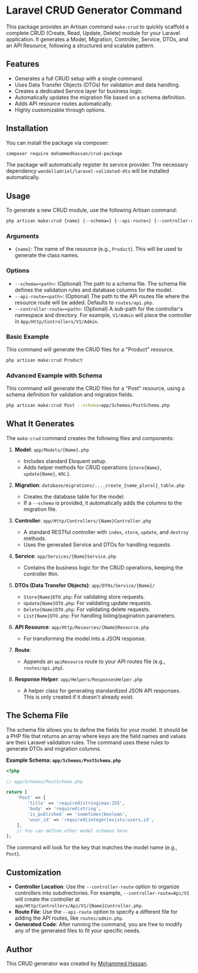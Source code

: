 # Laravel CRUD Generator Command

This package provides an Artisan command `make:crud` to quickly scaffold a complete CRUD (Create, Read, Update, Delete) module for your Laravel application. It generates a Model, Migration, Controller, Service, DTOs, and an API Resource, following a structured and scalable pattern.

## Features

-   Generates a full CRUD setup with a single command.
-   Uses Data Transfer Objects (DTOs) for validation and data handling.
-   Creates a dedicated Service layer for business logic.
-   Automatically updates the migration file based on a schema definition.
-   Adds API resource routes automatically.
-   Highly customizable through options.

## Installation

You can install the package via composer:

```bash
composer require mohammedhassan/crud-package
```

The package will automatically register its service provider. The necessary dependency `wendelladriel/laravel-validated-dto` will be installed automatically.

## Usage

To generate a new CRUD module, use the following Artisan command:

```bash
php artisan make:crud {name} {--schema=} {--api-route=} {--controller-route=}
```

### Arguments

-   `{name}`: The name of the resource (e.g., `Product`). This will be used to generate the class names.

### Options

-   `--schema=<path>`: (Optional) The path to a schema file. The schema file defines the validation rules and database columns for the model.
-   `--api-route=<path>`: (Optional) The path to the API routes file where the resource route will be added. Defaults to `routes/api.php`.
-   `--controller-route=<path>`: (Optional) A sub-path for the controller's namespace and directory. For example, `V1/Admin` will place the controller in `App/Http/Controllers/V1/Admin`.

### Basic Example

This command will generate the CRUD files for a "Product" resource.

```bash
php artisan make:crud Product
```

### Advanced Example with Schema

This command will generate the CRUD files for a "Post" resource, using a schema definition for validation and migration fields.

```bash
php artisan make:crud Post --schema=app/Schemas/PostSchema.php
```

## What It Generates

The `make:crud` command creates the following files and components:

1.  **Model**: `app/Models/{Name}.php`
    -   Includes standard Eloquent setup.
    -   Adds helper methods for CRUD operations (`store{Name}`, `update{Name}`, etc.).

2.  **Migration**: `database/migrations/..._create_{name_plural}_table.php`
    -   Creates the database table for the model.
    -   If a `--schema` is provided, it automatically adds the columns to the migration file.

3.  **Controller**: `app/Http/Controllers/{Name}Controller.php`
    -   A standard RESTful controller with `index`, `store`, `update`, and `destroy` methods.
    -   Uses the generated Service and DTOs for handling requests.

4.  **Service**: `app/Services/{Name}Service.php`
    -   Contains the business logic for the CRUD operations, keeping the controller thin.

5.  **DTOs (Data Transfer Objects)**: `app/DTOs/Service/{Name}/`
    -   `Store{Name}DTO.php`: For validating store requests.
    -   `Update{Name}DTO.php`: For validating update requests.
    -   `Delete{Name}DTO.php`: For validating delete requests.
    -   `List{Name}DTO.php`: For handling listing/pagination parameters.

6.  **API Resource**: `app/Http/Resources/{Name}Resource.php`
    -   For transforming the model into a JSON response.

7.  **Route**:
    -   Appends an `apiResource` route to your API routes file (e.g., `routes/api.php`).

8.  **Response Helper**: `app/Helpers/ResponsesHelper.php`
    -   A helper class for generating standardized JSON API responses. This is only created if it doesn't already exist.

## The Schema File

The schema file allows you to define the fields for your model. It should be a PHP file that returns an array where keys are the field names and values are their Laravel validation rules. The command uses these rules to generate DTOs and migration columns.

**Example Schema: `app/Schemas/PostSchema.php`**

```php
<?php

// app/Schemas/PostSchema.php

return [
    'Post' => [
        'title' => 'required|string|max:255',
        'body' => 'required|string',
        'is_published' => 'sometimes|boolean',
        'user_id' => 'required|integer|exists:users,id',
    ],
    // You can define other model schemas here
];
```

The command will look for the key that matches the model name (e.g., `Post`).

## Customization

-   **Controller Location**: Use the `--controller-route` option to organize controllers into subdirectories. For example, `--controller-route=Api/V1` will create the controller at `app/Http/Controllers/Api/V1/{Name}Controller.php`.
-   **Route File**: Use the `--api-route` option to specify a different file for adding the API routes, like `routes/admin.php`.
-   **Generated Code**: After running the command, you are free to modify any of the generated files to fit your specific needs.

## Author

This CRUD generator was created by [Mohammed Hassan](https://github.com/MohammedAbdo2344).

